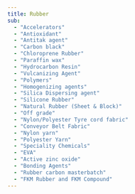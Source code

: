 ```yaml
---
title: Rubber
sub:
  - "Accelerators"
  - "Antioxidant"
  - "Antitak agent"
  - "Carbon black"
  - "Chloroprene Rubber"
  - "Paraffin wax"
  - "Hydrocarbon Resin"
  - "Vulcanizing Agent"
  - "Polymers"
  - "Homogenizing agents"
  - "Silica Dispersing agent"
  - "Silicone Rubber"
  - "Natural Rubber (Sheet & Block)"
  - "Off grade"
  - "Nylon/Polyester Tyre cord fabric"
  - "Conveyor Belt Fabric"
  - "Nylon yarn"
  - "Polyester Yarn"
  - "Speciality Chemicals"
  - "EVA"
  - "Active zinc oxide"
  - "Bonding Agents"
  - "Rubber carbon masterbatch"
  - "FKM Rubber and FKM Compound"
---
```

